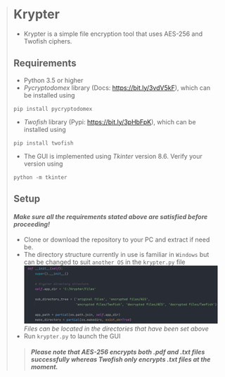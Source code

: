 ># Krypter
>* Krypter is a simple file encryption tool that uses AES-256 and Twofish ciphers.
>## Requirements
>* Python 3.5 or higher
>*  *Pycryptodomex* library (Docs: https://bit.ly/3vdV5kF), which can be installed using
>````
> pip install pycryptodomex
> ````
>* *Twofish* library (Pypi: https://bit.ly/3pHbFpK), which can be installed using
>````
> pip install twofish
>````
>* The GUI is implemented using *Tkinter* version 8.6. Verify your version using
>````
> python -m tkinter
> ````
>## Setup
>#### *Make sure all the requirements stated above are satisfied before proceeding!*
> * Clone or download the repository to your PC and extract if need be.
> * The directory structure currently in use is familiar in `Windows` but can be changed to suit `another OS` in the `krypter.py` file
> ![Alt text](screenshots/sub_directories_section.png?raw=true "Directory Structure")
> *Files can be located in the directories that have been set above*
> * Run `krypter.py` to launch the GUI
> > #### *Please note that AES-256 encrypts both .pdf and .txt files successfully whereas Twofish only encrypts .txt files at the moment.* 
